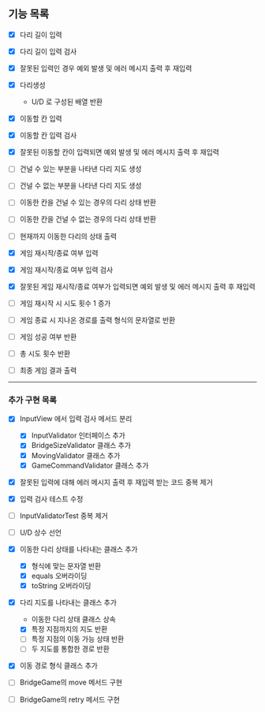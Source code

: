 ## 기능 목록

- [x] 다리 길이 입력
- [x] 다리 길이 입력 검사
- [x] 잘못된 입력인 경우 예외 발생 및 에러 메시지 출력 후 재입력

- [x] 다리생성
  - U/D 로 구성된 배열 반환

- [x] 이동할 칸 입력
- [x] 이동할 칸 입력 검사
- [x] 잘못된 이동할 칸이 입력되면 예외 발생 및 에러 메시지 출력 후 재입력

- [ ] 건널 수 있는 부분을 나타낸 다리 지도 생성
- [ ] 건널 수 없는 부분을 나타낸 다리 지도 생성

- [ ] 이동한 칸을 건널 수 있는 경우의 다리 상태 반환
- [ ] 이동한 칸을 건널 수 없는 경우의 다리 상태 반환

- [ ] 현재까지 이동한 다리의 상태 출력

- [x] 게임 재시작/종료 여부 입력
- [x] 게임 재시작/종료 여부 입력 검사
- [x] 잘못된 게임 재시작/종료 여부가 입력되면 예외 발생 및 에러 메시지 출력 후 재입력

- [ ] 게임 재시작 시 시도 횟수 1 증가

- [ ] 게임 종료 시 지나온 경로를 출력 형식의 문자열로 반환
- [ ] 게임 성공 여부 반환
- [ ] 총 시도 횟수 반환

- [ ] 최종 게임 결과 출력


---
### 추가 구현 목록
- [x] InputView 에서 입력 검사 메서드 분리
  - [x] InputValidator 인터페이스 추가
  - [x] BridgeSizeValidator 클래스 추가
  - [x] MovingValidator 클래스 추가
  - [x] GameCommandValidator 클래스 추가 

- [x] 잘못된 입력에 대해 에러 메시지 출력 후 재입력 받는 코드 중복 제거
- [x] 입력 검사 테스트 수정
- [ ] InputValidatorTest 중복 제거

- [ ] U/D 상수 선언

- [x] 이동한 다리 상태를 나타내는 클래스 추가
  - [x] 형식에 맞는 문자열 반환
  - [x] equals 오버라이딩
  - [x] toString 오버라이딩

- [x] 다리 지도를 나타내는 클래스 추가
  - 이동한 다리 상태 클래스 상속
  - [x] 특정 지점까지의 지도 반환
  - [ ] 특정 지점의 이동 가능 상태 반환
  - [ ] 두 지도를 통합한 경로 반환

- [x] 이동 경로 형식 클래스 추가

- [ ] BridgeGame의 move 메서드 구현
- [ ] BridgeGame의 retry 메서드 구현